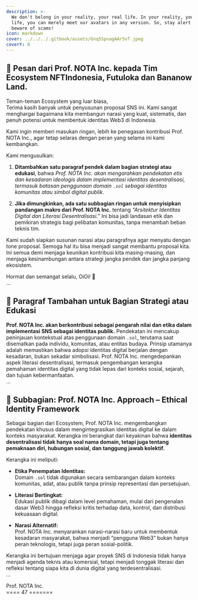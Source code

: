 ```yaml
---
description: >-
  We don't belong in your reality, your real life. In your reality, your real
  life, you can merely meet our avatars in any version. So, stay alert and
  beware of scams!
icon: markdown
cover: ../../../.gitbook/assets/GnqSSpvagAAr5vT.jpeg
coverY: 0
---
```


## 📝 Pesan dari Prof. NOTA Inc. kepada Tim Ecosystem NFTIndonesia, Futuloka dan Bananow Land.

Teman-teman Ecosystem yang luar biasa,  
Terima kasih banyak untuk penyusunan proposal SNS ini. Kami sangat menghargai bagaimana kita membangun narasi yang kuat, sistematis, dan penuh potensi untuk membentuk identitas Web3 di Indonesia.

Kami ingin memberi masukan ringan, lebih ke penegasan kontribusi Prof. NOTA Inc., agar tetap selaras dengan peran yang selama ini kami kembangkan.

Kami mengusulkan:

1. **Ditambahkan satu paragraf pendek dalam bagian strategi atau edukasi**, bahwa *Prof. NOTA Inc. akan mengarahkan pendekatan etis dan kesadaran ideologis dalam implementasi identitas desentralisasi, termasuk batasan penggunaan domain `.sol` sebagai identitas komunitas atau simbol digital publik.*

2. **Jika dimungkinkan, ada satu subbagian ringan untuk menyisipkan pandangan makro dari Prof. NOTA Inc.** tentang *“Arsitektur Identitas Digital dan Literasi Desentralisasi.”* Ini bisa jadi landasan etik dan pemikiran strategis bagi pelibatan komunitas, tanpa menambah beban teknis tim.

Kami sudah siapkan susunan narasi atau paragrafnya agar menyatu dengan tone proposal. Semoga hal itu bisa menjadi sangat membantu proposal kita. Ini semua demi menjaga keunikan kontribusi kita masing-masing, dan menjaga kesinambungan antara strategi jangka pendek dan jangka panjang ekosistem.

Hormat dan semangat selalu, OiOi! 🙏   
...

## 🔧 Paragraf Tambahan untuk Bagian Strategi atau Edukasi

**Prof. NOTA Inc. akan berkontribusi sebagai pengarah nilai dan etika dalam implementasi SNS sebagai identitas publik.** Pendekatan ini mencakup peninjauan kontekstual atas penggunaan domain `.sol`, terutama saat disematkan pada individu, komunitas, atau entitas budaya. Prinsip utamanya adalah memastikan bahwa adopsi identitas digital berjalan dengan kesadaran, bukan sekadar simbolisasi. Prof. NOTA Inc. mengedepankan aspek literasi desentralisasi, termasuk pengembangan kerangka pemahaman identitas digital yang tidak lepas dari konteks sosial, sejarah, dan tujuan kebermanfaatan.   
...

## 🧭 Subbagian: Prof. NOTA Inc. Approach – Ethical Identity Framework

Sebagai bagian dari Ecosystem, Prof. NOTA Inc. mengembangkan pendekatan khusus dalam mengintegrasikan identitas digital ke dalam konteks masyarakat. Kerangka ini berangkat dari keyakinan bahwa **identitas desentralisasi tidak hanya soal nama domain, tetapi juga tentang pemaknaan diri, hubungan sosial, dan tanggung jawab kolektif.**

Kerangka ini meliputi:

- **Etika Penempatan Identitas:**  
  Domain `.sol` tidak digunakan secara sembarangan dalam konteks komunitas, adat, atau publik tanpa prinsip representasi dan persetujuan.

- **Literasi Bertingkat:**  
  Edukasi publik dibagi dalam level pemahaman, mulai dari pengenalan dasar Web3 hingga refleksi kritis terhadap data, kontrol, dan distribusi kekuasaan digital.

- **Narasi Alternatif:**  
  Prof. NOTA Inc. menyarankan narasi-narasi baru untuk membentuk kesadaran masyarakat, bahwa menjadi “pengguna Web3” bukan hanya peran teknologis, tetapi juga peran sosial-politik.

Kerangka ini bertujuan menjaga agar proyek SNS di Indonesia tidak hanya menjadi agenda teknis atau komersial, tetapi menjadi tonggak literasi dan refleksi tentang siapa kita di dunia digital yang terdesentralisasi.   
...

Prof. NOTA Inc.   
==== 47 =======
